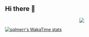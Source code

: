 ## Hi there 👋

<p align="center">
  <a href="https://wakatime.com/@d93f0e24-e3ad-4f8d-9b8b-385bab9124f6">
    <img src="https://wakatime.com/badge/user/d93f0e24-e3ad-4f8d-9b8b-385bab9124f6.svg" />
  </a>
</p>

[![sqlmerr's WakaTime stats](https://github-readme-stats.vercel.app/api/wakatime?username=sqlmerr&theme=radical)](https://github.com/anuraghazra/github-readme-stats)
